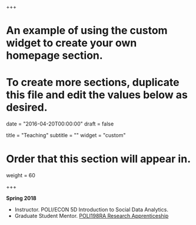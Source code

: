 +++
# An example of using the custom widget to create your own homepage section.
# To create more sections, duplicate this file and edit the values below as desired.

date = "2016-04-20T00:00:00"
draft = false

title = "Teaching"
subtitle = ""
widget = "custom"

# Order that this section will appear in.
weight = 60

+++

**Spring 2018**

- Instructor. POLI/ECON 5D Introduction to Social Data Analytics.
- Graduate Student Mentor. [POLI198RA Research Apprenticeship](https://polisci.ucsd.edu/undergrad/research-apprenticeship/index.html)





